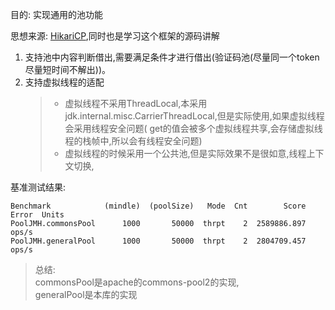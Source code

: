 目的:  实现通用的池功能

思想来源: [HikariCP](https://github.com/brettwooldridge/HikariCP),同时也是学习这个框架的源码讲解

1. 支持池中内容判断借出,需要满足条件才进行借出(验证码池(尽量同一个token尽量短时间不解出))。
2. 支持虚拟线程的适配    
   > - 虚拟线程不采用ThreadLocal,本采用jdk.internal.misc.CarrierThreadLocal,但是实际使用,如果虚拟线程会采用线程安全问题(
   get的值会被多个虚拟线程共享,会存储虚拟线程的栈帧中,所以会有线程安全问题)  
   > - 虚拟线程的时候采用一个公共池,但是实际效果不是很如意,线程上下文切换,

基准测试结果:

```text
Benchmark            (mindle)  (poolSize)   Mode  Cnt        Score   Error  Units
PoolJMH.commonsPool      1000       50000  thrpt    2  2589886.897          ops/s
PoolJMH.generalPool      1000       50000  thrpt    2  2804709.457          ops/s
```

> 总结:   
> commonsPool是apache的commons-pool2的实现,  
> generalPool是本库的实现

